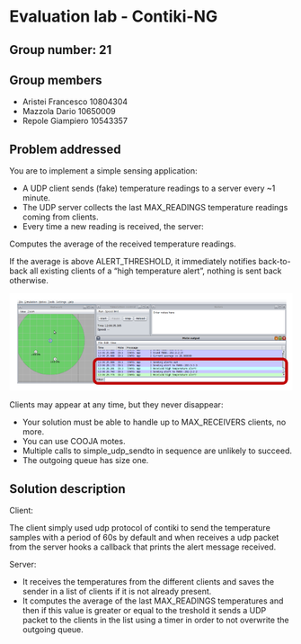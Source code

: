 # Evaluation lab - Contiki-NG

## Group number: 21

## Group members

- Aristei Francesco 10804304
- Mazzola Dario 10650009
- Repole Giampiero 10543357

## Problem addressed

You are to implement a simple sensing application:
- A UDP client sends (fake) temperature readings to a server every ~1 minute.
- The UDP server collects the last MAX_READINGS temperature readings coming from clients.
- Every time a new reading is received, the server:

Computes the average of the received temperature readings.

If the average is above ALERT_THRESHOLD, it immediately notifies back-to-back all existing clients of a “high temperature alert”, nothing is sent back otherwise.

![contiki](./contiki-pic.png "contiki")

Clients may appear at any time, but they never disappear:

- Your solution must be able to handle up to MAX_RECEIVERS clients, no more.
- You can use COOJA motes.
- Multiple calls to simple_udp_sendto in sequence are unlikely to succeed.
- The outgoing queue has size one.


## Solution description
Client:

The client simply used udp protocol of contiki to send the temperature samples with a period of 60s by default and when receives a udp packet from the server hooks a callback that prints the alert message received.

Server:
- It receives the temperatures from the different clients and saves the sender in a list of clients if it is not already present.
- It computes the average of the last MAX_READINGS temperatures and then if this value is greater or equal to the treshold it sends a UDP packet to the clients in the list using a timer in order to not overwrite the outgoing queue.

